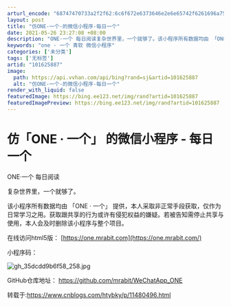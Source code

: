 ```yaml
---
arturl_encode: "68747470733a2f2f62:6c6f672e6373646e2e6e65742f6261696a756d69323035392f:61727469636c652f64657461696c732f313031363235383837"
layout: post
title: "仿ONE-一个-的微信小程序-每日一个"
date: 2021-05-26 23:27:08 +08:00
description: "ONE·一个 每日阅读复杂世界里，一个就够了。该小程序所有数据均由 「ONE · 一个」 提供，本人"
keywords: "one · 一个 青软 微信小程序"
categories: ['未分类']
tags: ['无标签']
artid: "101625887"
image:
  path: https://api.vvhan.com/api/bing?rand=sj&artid=101625887
  alt: "仿ONE-一个-的微信小程序-每日一个"
render_with_liquid: false
featuredImage: https://bing.ee123.net/img/rand?artid=101625887
featuredImagePreview: https://bing.ee123.net/img/rand?artid=101625887
---
```


# 仿「ONE · 一个」 的微信小程序 - 每日一个

ONE·一个 每日阅读

复杂世界里，一个就够了。

该小程序所有数据均由 「ONE · 一个」 提供，本人采取非正常手段获取，仅作为日常学习之用。获取跟共享的行为或许有侵犯权益的嫌疑。若被告知需停止共享与使用，本人会及时删除该小程序与整个项目。

在线访问html5版：
[https://one.mrabit.com](https://one.mrabit.com/)

小程序码：

![gh_35dcdd9b6f58_258.jpg](https://i-blog.csdnimg.cn/blog_migrate/1c3ce0b367cdbf6e8c14370865436608.jpeg)

GitHub仓库地址：
<https://github.com/mrabit/WeChatApp_ONE>

转载于:https://www.cnblogs.com/htybky/p/11480496.html